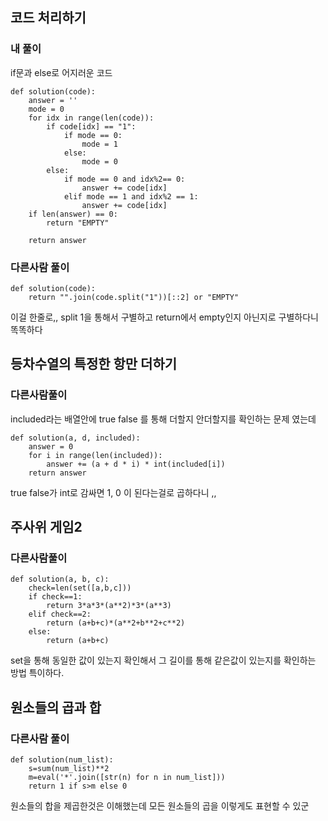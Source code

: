 ## 코드 처리하기
### 내 풀이 
if문과 else로 어지러운 코드

```
def solution(code):
    answer = ''
    mode = 0
    for idx in range(len(code)):
        if code[idx] == "1":
            if mode == 0:
                mode = 1
            else:
                mode = 0
        else:
            if mode == 0 and idx%2== 0:
                answer += code[idx]
            elif mode == 1 and idx%2 == 1:
                answer += code[idx]
    if len(answer) == 0:
        return "EMPTY"
    
    return answer
```

### 다른사람 풀이 
```
def solution(code):
    return "".join(code.split("1"))[::2] or "EMPTY"
```
이걸 한줄로,, split 1을 통해서 구별하고 
return에서 empty인지 아닌지로 구별하다니 똑똑하다

## 등차수열의 특정한 항만 더하기
### 다른사람풀이
included라는 배열안에 true false 를 통해 더할지 안더할지를 확인하는 문제 
였는데

```
def solution(a, d, included):
    answer = 0
    for i in range(len(included)):
        answer += (a + d * i) * int(included[i])
    return answer
```
true false가 int로 감싸면 1, 0 이 된다는걸로 곱하다니 ,,

## 주사위 게임2
### 다른사람풀이
```
def solution(a, b, c):
    check=len(set([a,b,c]))
    if check==1:
        return 3*a*3*(a**2)*3*(a**3)
    elif check==2:
        return (a+b+c)*(a**2+b**2+c**2)
    else:
        return (a+b+c)
```
set을 통해 동일한 값이 있는지 확인해서 그 길이를 통해 같은값이 있는지를 확인하는 방법 
특이하다.

## 원소들의 곱과 합
### 다른사람 풀이
```
def solution(num_list):
    s=sum(num_list)**2
    m=eval('*'.join([str(n) for n in num_list]))
    return 1 if s>m else 0
```
원소들의 합을 제곱한것은 이해했는데
모든 원소들의 곱을 이렇게도 표현할 수 있군

